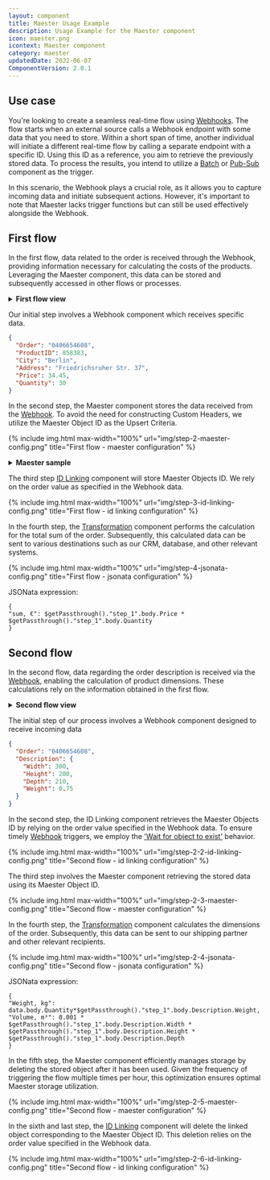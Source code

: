 ```yaml
---
layout: component
title: Maester Usage Example
description: Usage Example for the Maester component
icon: maester.png
icontext: Maester component
category: maester
updatedDate: 2022-06-07
ComponentVersion: 2.0.1
---
```


## Use case

You're looking to create a seamless real-time flow using [Webhooks](/components/webkook/). The flow starts when an external source calls a Webhook endpoint with some data that you need to store. Within a short span of time, another individual will initiate a different real-time flow by calling a separate endpoint with a specific ID. Using this ID as a reference, you aim to retrieve the previously stored data. To process the results, you intend to utilize a [Batch](/components/batch/) or [Pub-Sub](/components/pub-sub/) component as the trigger.

In this scenario, the Webhook plays a crucial role, as it allows you to capture incoming data and initiate subsequent actions. However, it's important to note that Maester lacks trigger functions but can still be used effectively alongside the Webhook.

## First flow

In the first flow, data related to the order is received through the Webhook, providing information necessary for calculating the costs of the products. Leveraging the Maester component, this data can be stored and subsequently accessed in other flows or processes.

<details close markdown="block"><summary><strong>First flow view</strong></summary>

{% include img.html max-width="100%" url="img/flow-view.png" title="First flow view" %}

</details>

Our initial step involves a Webhook component which receives specific data.

```json
{
  "Order": "0406654608",
  "ProductID": 858383,
  "City": "Berlin",
  "Address": "Friedrichsruher Str. 37",
  "Price": 34.45,
  "Quantity": 30
}
```

In the second step, the Maester component stores the data received from the [Webhook](/components/webkook/). To avoid the need for constructing Custom Headers, we utilize the Maester Object ID as the Upsert Criteria.

{% include img.html max-width="100%" url="img/step-2-maester-config.png" title="First flow - maester configuration" %}

<details close markdown="block"><summary><strong>Maester sample</strong></summary>

```json
    {
      "data": {
        "body": {
          "Order": "0406654608",
          "ProductID": 858383,
          "City": "Berlin",
          "Address": "Friedrichsruher Str. 37",
          "Price": 34.45,
          "Quantity": 30
        }
      },
      "maesterObjectId": "bf485bcd-e0db-4f2d-a805-e5084a4cf26c",
      "headers": []
    }
```

</details>

The third step [ID Linking](/components/id-linking/) component will store Maester Objects ID. We rely on the order value as specified in the Webhook data.

{% include img.html max-width="100%" url="img/step-3-id-linking-config.png" title="First flow - id linking configuration" %}

In the fourth step, the [Transformation](/components/jsonata/) component performs the calculation for the total sum of the order. Subsequently, this calculated data can be sent to various destinations such as our CRM, database, and other relevant systems.

{% include img.html max-width="100%" url="img/step-4-jsonata-config.png" title="First flow - jsonata configuration" %}

JSONata expression:

```
{
"sum, €": $getPassthrough()."step_1".body.Price * $getPassthrough()."step_1".body.Quantity
}
```

## Second flow

In the second flow, data regarding the order description is received via the [Webhook](/components/webkook/), enabling the calculation of product dimensions. These calculations rely on the information obtained in the first flow.

<details close markdown="block"><summary><strong>Second flow view</strong></summary>

{% include img.html max-width="100%" url="img/flow-view-second.png" title="Second flow view" %}

</details>

The initial step of our process involves a Webhook component designed to receive incoming data

```json
{
  "Order": "0406654608",
  "Description": {
    "Width": 300,
    "Height": 200,
    "Depth": 210,
    "Weight": 0.75
  }
}
```

In the second step, the ID Linking component retrieves the Maester Objects ID by relying on the order value specified in the Webhook data. To ensure timely [Webhook](/components/webkook/) triggers, we employ the ['Wait for object to exist'](/components/id-linking/index#config-fields-1) behavior.

{% include img.html max-width="100%" url="img/step-2-2-id-linking-config.png" title="Second flow - id linking configuration" %}

The third step involves the Maester component retrieving the stored data using its Maester Object ID.

{% include img.html max-width="100%" url="img/step-2-3-maester-config.png" title="Second flow - maester configuration" %}

In the fourth step, the [Transformation](/components/jsonata/) component calculates the dimensions of the order. Subsequently, this data can be sent to our shipping partner and other relevant recipients.

{% include img.html max-width="100%" url="img/step-2-4-jsonata-config.png" title="Second flow - jsonata configuration" %}

JSONata expression:

```
{
"Weight, kg": data.body.Quantity*$getPassthrough()."step_1".body.Description.Weight,
"Volume, m³": 0.001 * $getPassthrough()."step_1".body.Description.Width * $getPassthrough()."step_1".body.Description.Height * $getPassthrough()."step_1".body.Description.Depth
}
```

In the fifth step, the Maester component efficiently manages storage by deleting the stored object after it has been used. Given the frequency of triggering the flow multiple times per hour, this optimization ensures optimal Maester storage utilization.

{% include img.html max-width="100%" url="img/step-2-5-maester-config.png" title="Second flow - maester configuration" %}

In the sixth and last step, the [ID Linking](/components/id-linking/) component will delete the linked object corresponding to the Maester Object ID. This deletion relies on the order value specified in the Webhook data.

{% include img.html max-width="100%" url="img/step-2-6-id-linking-config.png" title="Second flow - id linking configuration" %}

